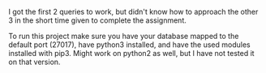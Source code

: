 I got the first 2 queries to work, but didn't know how to approach the other 3 in the short time given to complete the assignment.

To run this project make sure you have your database mapped to the default port (27017), have python3 installed, and have the used modules installed with pip3. Might work on python2 as well, but I have not tested it on that version.
